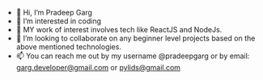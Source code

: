 - 👋 Hi, I’m Pradeep Garg
- 👀 I’m interested in coding
- 🌱 MY work of interest involves tech like ReactJS and NodeJs.
- 💞️ I’m looking to collaborate on any beginner level projects based on the above mentioned technologies.
- 📫 You can reach me out by my username @pradeepgarg or by email: garg.developer@gmail.com or pylids@gmail.com

<!---
pradeepgarg/pradeepgarg is a ✨ special ✨ repository because its `README.md` (this file) appears on your GitHub profile.
You can click the Preview link to take a look at your changes.
--->
